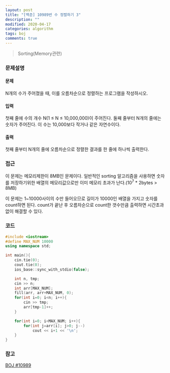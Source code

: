 ```yaml
---
layout: post
title: "[백준] 10989번 수 정렬하기 3"
description: ""
modified: 2020-04-17
categories: algorithm
tags: boj
comments: true
---
```


> Sorting(Memory관련)

### 문제설명

#### 문제
N개의 수가 주어졌을 때, 이를 오름차순으로 정렬하는 프로그램을 작성하시오.

#### 입력
첫째 줄에 수의 개수 N(1 ≤ N ≤ 10,000,000)이 주어진다. 둘째 줄부터 N개의 줄에는 숫자가 주어진다. 이 수는 10,000보다 작거나 같은 자연수이다.

#### 출력
첫째 줄부터 N개의 줄에 오름차순으로 정렬한 결과를 한 줄에 하나씩 출력한다.
 

### 접근
이 문제는 메모리제한이 8MB인 문제이다. 일반적인 sorting 알고리즘을 사용하면 숫자를 저장하기위한 배열의 메모리값으로만 이미 메모리 초과가 난다.(10<sup>7</sup> * 2bytes > 8MB)

이 문제는 1~10000사이의 수만 들어오므로 길이가 10000인 배열을 가지고 숫자를 count하면 된다. count가 끝난 후 오름차순으로 count한 갯수만큼 출력하면 시간초과없이 해결할 수 있다. 


### 코드
```cpp
#include <iostream>
#define MAX_NUM 10000
using namespace std;

int main(){
    cin.tie(0);
    cout.tie(0);
    ios_base::sync_with_stdio(false);

    int n, tmp;
    cin >> n;
    int arr[MAX_NUM];
    fill(arr, arr+MAX_NUM, 0);
    for(int i=0; i<n; i++){
        cin >> tmp;
        arr[tmp-1]++;
    }

    for(int i=0; i<MAX_NUM; i++){
        for(int j=arr[i]; j>0; j--)
            cout << i+1 << '\n';
    }
}
```

### 참고
[BOJ #10989](https://www.acmicpc.net/problem/10989)